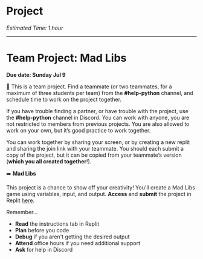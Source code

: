 # Project

_Estimated Time: 1 hour_

---

# Team Project: Mad Libs
<!-- TODO update date -->
**Due date: Sunday Jul 9**

<aside>

👥 This is a team project. Find a teammate (or two teammates, for a maximum of three students per team) from the **#help-python** channel, and schedule time to work on the project together.

If you have trouble finding a partner, or have trouble with the project, use the **#help-python** channel in Discord. You can work with anyone, you are not restricted to members from previous projects. You are also allowed to work on your own, but it’s good practice to work together.

You can work together by sharing your screen, or by creating a new replit and sharing the join link with your teammate. You should each submit a copy of the project, but it can be copied from your teammate’s version (**which you all created together**!).

</aside>

<aside>

➡️ **Mad Libs**

This project is a chance to show off your creativity! You'll create a Mad Libs game using variables, input, and output.
**Access** and **submit** the project in Replit [here](https://replit.com/team/tk9-fpwp/Project-Mad-Libs).

</aside>
Remember...

- **Read** the instructions tab in Replit
- **Plan** before you code
- **Debug** if you aren't getting the desired output
- **Attend** office hours if you need additional support
- **Ask** for help in Discord
